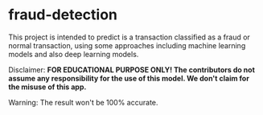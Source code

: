 # fraud-detection
This project is intended to predict is a transaction classified as a fraud or normal transaction, using some approaches including machine learning models and also deep learning models. 

Disclaimer: **FOR EDUCATIONAL PURPOSE ONLY! The contributors do not assume any responsibility for the use of this model. We don't claim for the misuse of this app.**

Warning: The result won't be 100% accurate.
